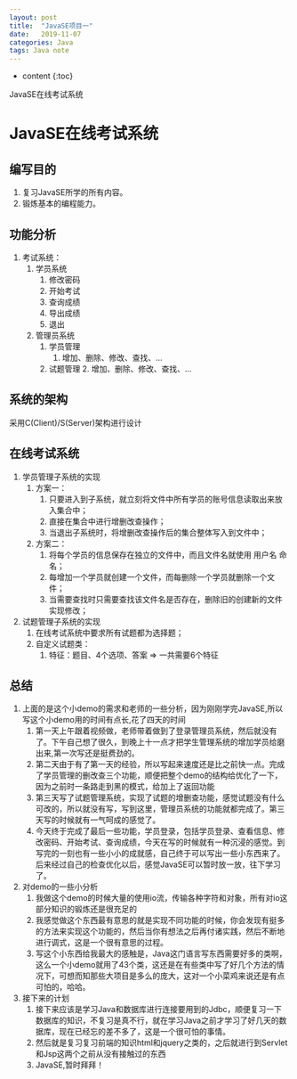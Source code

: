 ```yaml
---
layout: post
title:  "JavaSE项目一"
date:   2019-11-07
categories: Java
tags: Java note
---
```


* content
{:toc}

JavaSE在线考试系统









# JavaSE在线考试系统
## 编写目的
1. 复习JavaSE所学的所有内容。
2. 锻炼基本的编程能力。

## 功能分析
1. 考试系统：
   1. 学员系统
        1. 修改密码
        2. 开始考试
        3. 查询成绩
        4. 导出成绩
        5. 退出
    2. 管理员系统 
        1. 学员管理
            1. 增加、删除、修改、查找、...
        2. 试题管理
            2. 增加、删除、修改、查找、...

## 系统的架构
采用C(Client)/S(Server)架构进行设计  

## 在线考试系统
1. 学员管理子系统的实现
    1. 方案一：
        1. 只要进入到子系统，就立刻将文件中所有学员的账号信息读取出来放入集合中；
        2. 直接在集合中进行增删改查操作；
        3. 当退出子系统时，将增删改查操作后的集合整体写入到文件中；
    2. 方案二：
        1. 将每个学员的信息保存在独立的文件中，而且文件名就使用 用户名 命名；
        2. 每增加一个学员就创建一个文件，而每删除一个学员就删除一个文件；
        3. 当需要查找时只需要查找该文件名是否存在，删除旧的创建新的文件实现修改；
2. 试题管理子系统的实现
    1. 在线考试系统中要求所有试题都为选择题；  
    2. 自定义试题类：
        1. 特征：题目、4个选项、答案 => 一共需要6个特征
    
## 总结
1. 上面的是这个小demo的需求和老师的一些分析，因为刚刚学完JavaSE,所以写这个小demo用的时间有点长,花了四天的时间
    1. 第一天上午跟着视频做，老师带着做到了登录管理员系统，然后就没有了。下午自己想了很久，到晚上十一点才把学生管理系统的增加学员给磨出来,第一次写还是挺费劲的。
    2. 第二天由于有了第一天的经验，所以写起来速度还是比之前快一点。完成了学员管理的删改查三个功能，顺便把整个demo的结构给优化了一下，因为之前时一条路走到黑的模式，给加上了返回功能
    3. 第三天写了试题管理系统，实现了试题的增删查功能，感觉试题没有什么可改的，所以就没有写，写到这里，管理员系统的功能就都完成了。第三天写的时候就有一气呵成的感觉了。
    4. 今天终于完成了最后一些功能，学员登录，包括学员登录、查看信息、修改密码、开始考试、查询成绩，今天在写的时候就有一种沉浸的感觉。到写完的一刻也有一些小小的成就感，自己终于可以写出一些小东西来了。后来经过自己的检查优化以后，感觉JavaSE可以暂时放一放，往下学习了。
2. 对demo的一些小分析
    1. 我做这个demo的时候大量的使用io流，传输各种字符和对象，所有对io这部分知识的锻炼还是很充足的
    2. 我感觉做这个东西最有意思的就是实现不同功能的时候，你会发现有挺多的方法来实现这个功能的，然后当你有想法之后再付诸实践，然后不断地进行调式，这是一个很有意思的过程。
    3. 写这个小东西给我最大的感触是，Java这门语言写东西需要好多的类啊，这么一个小demo就用了43个类，这还是在有些类中写了好几个方法的情况下，可想而知那些大项目是多么的庞大，这对一个小菜鸡来说还是有点可怕的，哈哈。
3. 接下来的计划
    1. 接下来应该是学习Java和数据库进行连接要用到的Jdbc，顺便复习一下数据库的知识，不复习是真不行，就在学习Java之前才学习了好几天的数据库，现在已经忘的差不多了，这是一个很可怕的事情。
    2. 然后就是复习复习前端的知识html和jquery之类的，之后就进行到Servlet和Jsp这两个之前从没有接触过的东西
    3. JavaSE,暂时拜拜！










